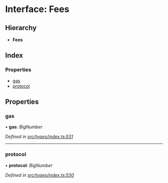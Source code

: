 # Interface: Fees

## Hierarchy

* **Fees**

## Index

### Properties

* [gas](fees.md#gas)
* [protocol](fees.md#protocol)

## Properties

###  gas

• **gas**: *BigNumber*

*Defined in [src/types/index.ts:531](https://github.com/PolymathNetwork/polymesh-sdk/blob/a0872cf4/src/types/index.ts#L531)*

___

###  protocol

• **protocol**: *BigNumber*

*Defined in [src/types/index.ts:530](https://github.com/PolymathNetwork/polymesh-sdk/blob/a0872cf4/src/types/index.ts#L530)*
